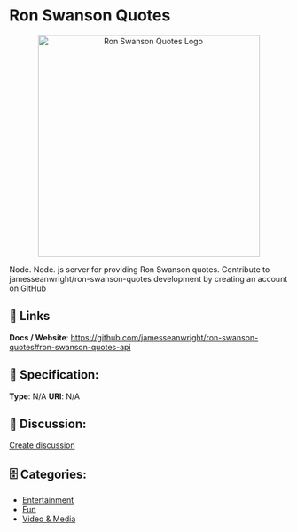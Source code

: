 # Ron Swanson Quotes
<p align="center">
    <img width="400" src="https://raw.githubusercontent.com/apis-list/apis-list/main/apis/ron-swanson-quotes/logo_256x256.png" alt="Ron Swanson Quotes Logo"/>
</p>

Node. Node. js server for providing Ron Swanson quotes. Contribute to jamesseanwright/ron-swanson-quotes development by creating an account on GitHub

##  🔗 Links
**Docs / Website**: https://github.com/jamesseanwright/ron-swanson-quotes#ron-swanson-quotes-api

## 🧬 Specification:
**Type**: N/A
**URI**: N/A

## 💬 Discussion:
[Create discussion](https://github.com/apis-list/apis-list/discussions/new)

## 🗄️ Categories:
- [Entertainment](https://github.com/apis-list/apis-list#entertainment)
- [Fun](https://github.com/apis-list/apis-list#fun)
- [Video & Media](https://github.com/apis-list/apis-list#video-and-media)







